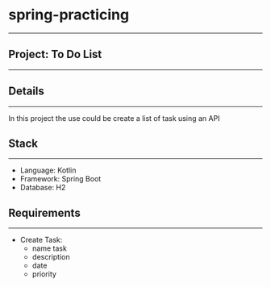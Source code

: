# spring-practicing

---

## Project: To Do List

---

## Details

---
In this project the use could be create a list of task using an API

## Stack

---

- Language: Kotlin
- Framework: Spring Boot
- Database: H2

## Requirements

---
- Create Task:
    - name task
    - description
    - date
    - priority
